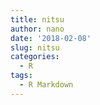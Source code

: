 ```yaml
---
title: nitsu
author: nano
date: '2018-02-08'
slug: nitsu
categories:
  - R
tags:
  - R Markdown
---
```

